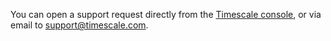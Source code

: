 You can open a support request directly from the [Timescale console][support-link],
or via email to [support@timescale.com](mailto:support@timescale.com).

[support-link]: https://console.cloud.timescale.com/dashboard/support
